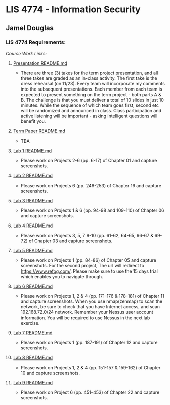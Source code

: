 # LIS 4774 - Information Security
## Jamel Douglas

### LIS 4774 Requirements:

*Course Work Links:*

1. [Presentation README.md](Presentation/README.md "My Presentation README.md file")
    - There are three (3) takes for the term project presentation, and all three takes are graded as an in-class activity. The first take is the dress rehearsal (on 11/23). Every team will incorporate my comments into the subsequent presentations. Each member from each team is expected to present something on the term project - both parts A & B. The challenge is that you must deliver a total of 10 slides in just 10 minutes. While the sequence of which team goes first, second etc will be randomized and announced in class. Class participation and active listening will be important - asking intelligent questions will benefit you. 

2. [Term Paper README.md](Term/README.md "My Term Paper README.md file")
    - TBA

3. [Lab 1 README.md](L1/README.md "My Lab 1 README.md file")
    - Please work on Projects 2-6 (pp. 6-17) of Chapter 01 and capture screenshots.

4. [Lab 2 README.md](L2/README.md "My Lab 2 README.md file")
    - Please work on Projects 6 (pp. 246-253) of Chapter 16 and capture screenshots.

5. [Lab 3 README.md](L3/README.md "My Lab 3 README.md file")
    - Please work on Projects 1 & 6 (pp. 94-98 and 109-110) of Chapter 06 and capture screenshots.

6. [Lab 4 README.md](L4/README.md "My Lab 4 README.md file")
    - Please work on Projects 3, 5, 7 9-10 (pp. 61-62, 64-65, 66-67 & 69-72) of Chapter 03 and capture screenshots. 

7. [Lab 5 README.md](L5/README.md "My Lab 5 README.md file")
    - Please work on Projects 1 (pp. 84-86) of Chapter 05 and capture screenshots. For the second project, The url will redirect to https://www.refog.com/. Please make sure to use the 15 days trial which enables you to navigate through. 

8. [Lab 6 README.md](L6/README.md "My Lab 6 README.md file")
    - Please work on Projects 1, 2 & 4 (pp. 171-176 & 178-181) of Chapter 11 and capture screenshots. When you use nmap(zenmap) to scan the network, be sure to check that you have Internet access, and scan 192.168.72.0/24 network. Remember your Nessus user account information. You will be required to use Nessus in the next lab exercise. 

9. [Lab 7 README.md](L7/README.md "My Lab 7 README.md file")
    - Please work on Projects 1 (pp. 187-191) of Chapter 12 and capture screenshots. 

10. [Lab 8 README.md](L8/README.md "My Lab 8 README.md file")
    - Please work on Projects 1, 2 & 4 (pp. 151-157 & 159-162) of Chapter 10 and capture screenshots.

11. [Lab 9 README.md](L9/README.md "My Lab 9 README.md file")
    - Please work on Project 6 (pp. 451–453) of Chapter 22 and capture screenshots. 